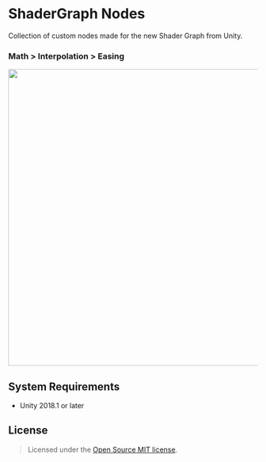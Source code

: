 # ShaderGraph Nodes

Collection of custom nodes made for the new Shader Graph from Unity.

### Math > Interpolation > Easing

<img width="600" src=https://i.imgur.com/LTV76CV.gif>

## System Requirements

- Unity 2018.1 or later

## License

> Licensed under the [Open Source MIT license](http://en.wikipedia.org/wiki/MIT_License).
